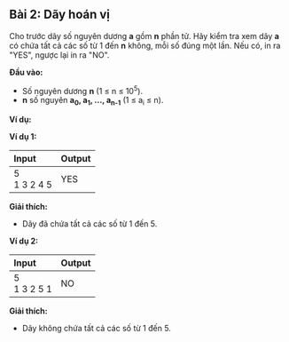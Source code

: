 ## Bài 2: Dãy hoán vị

Cho trước dãy số nguyên dương **a** gồm **n** phần tử. Hãy kiểm tra xem dãy **a** có chứa tất cả các số từ 1 đến **n** không, mỗi số đúng một lần. Nếu có, in ra "YES", ngược lại in ra "NO".

**Đầu vào:**

- Số nguyên dương **n** (1 ≤ n ≤ 10<sup>5</sup>).
- **n** số nguyên **a<sub>0</sub>, a<sub>1</sub>, ..., a<sub>n-1</sub>** (1 ≤ a<sub>i</sub> ≤ n).

**Ví dụ:**

**Ví dụ 1:**

| Input | Output |
|:-------|:--------|
| 5 <br> 1 3 2 4 5 | YES |

**Giải thích:**

- Dãy đã chứa tất cả các số từ 1 đến 5.

**Ví dụ 2:**

| Input | Output |
|:-------|:--------|
| 5 <br> 1 3 2 5 1 | NO |

**Giải thích:**

- Dãy không chứa tất cả các số từ 1 đến 5.